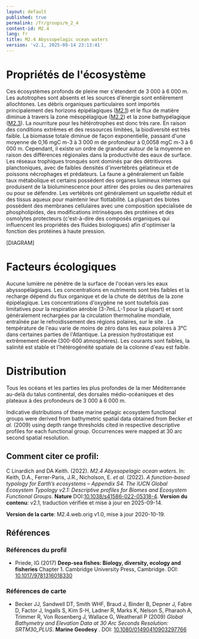 ```yaml
---
layout: default
published: true
permalink: /fr/groups/m_2_4
content-id: M2.4
lang: fr
title: M2.4 Abyssopelagic ocean waters
version: 'v2.1, 2025-09-14 23:13:41'
---
```




# Propriétés de l'écosystème
 
Ces écosystèmes profonds de pleine mer s\'étendent de 3 000 à 6 000 m.
Les autotrophes sont absents et les sources d\'énergie sont entièrement
allochtones. Les débris organiques particulaires sont importés
principalement des horizons épipélagiques ([M2.1](/explore/groups/M2.1)) et le flux de matière
diminue à travers la zone mésopélagique ([M2.2](/explore/groups/M2.2)) et la zone bathypélagique
([M2.3](/explore/groups/M2.3)). La nourriture pour les hétérotrophes est donc très rare. En
raison des conditions extrêmes et des ressources limitées, la
biodiversité est très faible. La biomasse totale diminue de façon
exponentielle, passant d\'une moyenne de 0,16 mgC m-3 à 3 000 m de
profondeur à 0,0058 mgC m-3 à 6 000 m. Cependant, il existe un ordre de
grandeur autour de la moyenne en raison des différences régionales dans
la productivité des eaux de surface. Les réseaux trophiques tronqués
sont dominés par des détritivores planctoniques, avec de faibles
densités d\'invertébrés gélatineux et de poissons nécrophages et
prédateurs. La faune a généralement un faible taux métabolique et
certains possèdent des organes lumineux internes qui produisent de la
bioluminescence pour attirer des proies ou des partenaires ou pour se
défendre. Les vertébrés ont généralement un squelette réduit et des
tissus aqueux pour maintenir leur flottabilité. La plupart des biotes
possèdent des membranes cellulaires avec une composition spécialisée de
phospholipides, des modifications intrinsèques des protéines et des
osmolytes protecteurs (c\'est-à-dire des composés organiques qui
influencent les propriétés des fluides biologiques) afin d\'optimiser la
fonction des protéines à haute pression.

[DIAGRAM]

# Facteurs écologiques
 
Aucune lumière ne pénètre de la surface de l\'océan vers les eaux
abyssopélagiques. Les concentrations en nutriments sont très faibles et
la recharge dépend du flux organique et de la chute de détritus de la
zone épipélagique. Les concentrations d\'oxygène ne sont toutefois pas
limitatives pour la respiration aérobie (3-7mL.L-1 pour la plupart) et
sont généralement rechargées par la circulation thermohaline mondiale,
entraînée par le refroidissement des régions polaires, sur le site . La
température de l\'eau varie de moins de zéro dans les eaux polaires à
3°C dans certaines parties de l\'Atlantique. La pression hydrostatique
est extrêmement élevée (300-600 atmosphères). Les courants sont faibles,
la salinité est stable et l\'hétérogénéité spatiale de la colonne d\'eau
est faible.
 
# Distribution
 
Tous les océans et les parties les plus profondes de la mer Méditerranée
au-delà du talus continental, des dorsales médio-océaniques et des
plateaux à des profondeurs de 3 000 à 6 000 m.

Indicative distributions of these marine pelagic ecosystem functional groups were derived from bathymetric spatial data obtained from Becker _et al._ (2009) using depth range thresholds cited in respective descriptive profiles for each functional group. Occurrences were mapped at 30 arc second spatial resolution.

## Comment citer ce profil:

C Linardich and DA Keith. (2022). *M2.4 Abyssopelagic ocean waters*. In: Keith, D.A., Ferrer-Paris, J.R., Nicholson, E. *et al.* (2022). *A function-based typology for Earth’s ecosystems – Appendix S4. The IUCN Global Ecosystem Typology v2.1: Descriptive profiles for Biomes and Ecosystem Functional Groups*. **Nature** DOI:[10.1038/s41586-022-05318-4](https://doi.org/10.1038/s41586-022-05318-4).
**Version du contenu**: v2.1, traduction vérifiée et mise à jour en 2025-09-14.

**Version de la carte**: M2.4.web.orig v1.0, mise à jour 2020-10-19.

## Références

### Références du profil

* Priede, IG  (2017) **Deep-sea fishes: Biology, diversity, ecology and fisheries** Chapter 1. Cambridge University Press, Cambridge. DOI: [10.1017/9781316018330](http://doi.org/10.1017/9781316018330)

### Références de carte
* Becker JJ, Sandwell DT, Smith WHF, Braud J, Binder B, Depner J, Fabre D, Factor J, Ingalls S, Kim S-H, Ladner R, Marks K, Nelson S, Pharaoh A, Trimmer R, Von Rosenberg J, Wallace G, Weatherall P  (2009) *Global Bathymetry and Elevation Data at 30 Arc Seconds Resolution: SRTM30_PLUS*. **Marine Geodesy** . DOI: [10.1080/01490410903297766](http://doi.org/10.1080/01490410903297766)

